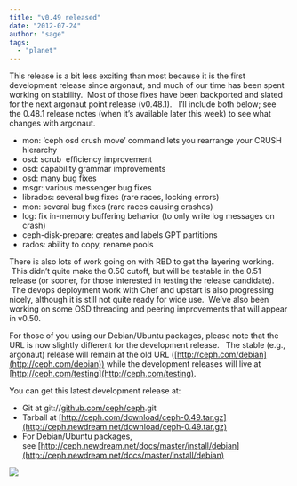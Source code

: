 ```yaml
---
title: "v0.49 released"
date: "2012-07-24"
author: "sage"
tags: 
  - "planet"
---
```


This release is a bit less exciting than most because it is the first development release since argonaut, and much of our time has been spent working on stability.  Most of those fixes have been backported and slated for the next argonaut point release (v0.48.1).   I’ll include both below; see the 0.48.1 release notes (when it’s available later this week) to see what changes with argonaut.

- mon: ‘ceph osd crush move’ command lets you rearrange your CRUSH hierarchy
- osd: scrub  efficiency improvement
- osd: capability grammar improvements
- osd: many bug fixes
- msgr: various messenger bug fixes
- librados: several bug fixes (rare races, locking errors)
- mon: several bug fixes (rare races causing crashes)
- log: fix in-memory buffering behavior (to only write log messages on crash)
- ceph-disk-prepare: creates and labels GPT partitions
- rados: ability to copy, rename pools

There is also lots of work going on with RBD to get the layering working.  This didn’t quite make the 0.50 cutoff, but will be testable in the 0.51 release (or sooner, for those interested in testing the release candidate).  The devops deployment work with Chef and upstart is also progressing nicely, although it is still not quite ready for wide use.  We’ve also been working on some OSD threading and peering improvements that will appear in v0.50.

For those of you using our Debian/Ubuntu packages, please note that the URL is now slightly different for the development release.   The stable (e.g., argonaut) release will remain at the old URL ([http://ceph.com/debian](http://ceph.com/debian)) while the development releases will live at [http://ceph.com/testing](http://ceph.com/testing).

You can get this latest development release at:

- Git at git://[github.com/ceph/ceph](http://github.com/ceph/ceph).git
- Tarball at [http://ceph.com/download/ceph-0.49.tar.gz](http://ceph.newdream.net/download/ceph-0.49.tar.gz)
- For Debian/Ubuntu packages, see [http://ceph.newdream.net/docs/master/install/debian](http://ceph.newdream.net/docs/master/install/debian)

![](http://track.hubspot.com/__ptq.gif?a=268973&k=14&bu=http://ceph.com&r=http://ceph.com/releases/v0-49-released/&bvt=rss&p=wordpress)
